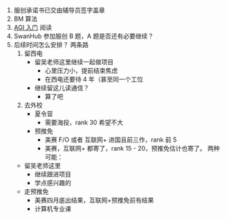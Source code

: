 1. 服创承诺书已交由辅导员签字盖章
2. BM 算法
3. [AGI 入门](https://waytoagi.feishu.cn/wiki/F8OMwrI3TisTPokQAJHcMG2knBh) 阅读
4. SwanHub 参加服创 B 题，A 题是否还有必要继续？
5. 后续时间怎么安排？
	两条路
	1. 留西电
		+ 留吴老师这里继续一起做项目
			+ 心里压力小，提前结束焦虑
			+ 在西电还要待 4 年（甚至同一个工位
		+ 继续留这儿读通信？
			+ 算了吧
	1. 去外校
		+ 夏令营
			+ 需要海投，rank 30 希望不大
		+ 预推免
			+ 美赛 F/O 或者 互联网+ 进国且前三作，rank 前 5
			+ 美赛，互联网+ 都寄了，rank 15 - 20，预推免估计也寄了。
	两种可能：
	+ 留吴老师这里
		+ 继续跟进项目
		+ 学点感兴趣的
	+ 走预推免
		+ 美赛四月底出结果，互联网+预推免前有结果
		+ 计算机专业课